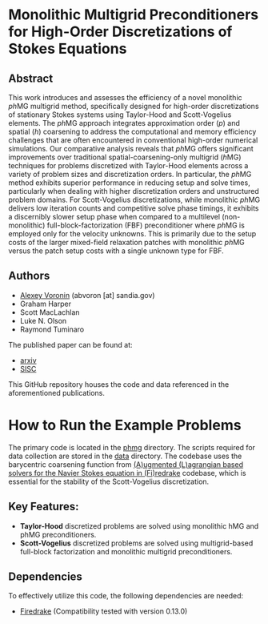 # Monolithic Multigrid Preconditioners for High-Order Discretizations of Stokes Equations

## Abstract

This work introduces and assesses the efficiency of a novel monolithic $ph\text{MG}$ multigrid method, specifically designed for high-order discretizations of stationary Stokes systems using Taylor-Hood and Scott-Vogelius elements. The $ph\text{MG}$ approach integrates approximation order ($p$) and spatial ($h$) coarsening to address the computational and memory efficiency challenges that are often encountered in conventional high-order numerical simulations. Our comparative analysis reveals that $ph\text{MG}$ offers significant improvements over traditional spatial-coarsening-only multigrid ($h\text{MG}$) techniques for problems discretized with Taylor-Hood elements across a variety of problem sizes and discretization orders. In particular, the $ph\text{MG}$ method exhibits superior performance in reducing setup and solve times, particularly when dealing with higher discretization orders and unstructured problem domains. For Scott-Vogelius discretizations, while monolithic $ph\text{MG}$ delivers low
    iteration counts and competitive solve phase timings, it exhibits a
    discernibly slower setup phase when compared to a multilevel
    (non-monolithic) full-block-factorization ($\text{FBF}$) preconditioner where
    $ph\text{MG}$ is employed only for the velocity unknowns. This is primarily due to
    the setup costs of the larger mixed-field relaxation patches with monolithic
    $ph\text{MG}$ versus the patch setup costs with a single unknown type for $\text{FBF}$.

## Authors

- [Alexey Voronin](https://alexey-voronin.github.io/) (abvoron [at] sandia.gov)
- Graham Harper
- Scott MacLachlan
- Luke N. Olson
- Raymond Tuminaro

The published paper can be found at:
- [arxiv](https://arxiv.org/)
- [SISC](https://epubs.siam.org/doi/abs/10.1137/24M1675588?journalCode=sjoce3)

This GitHub repository houses the code and data referenced in the aforementioned publications.

# How to Run the Example Problems

The primary code is located in the [phmg](./phmg/) directory. The scripts required for data collection are stored in the [data](./data/) directory. The codebase uses the barycentric coarsening function from [(A)ugmented (L)agrangian based solvers for the Navier Stokes equation in (Fi)redrake](https://github.com/florianwechsung/alfi/) codebase, which is essential for the stability of the Scott-Vogelius discretization.

## Key Features:
- **Taylor-Hood** discretized problems are solved using monolithic hMG and phMG preconditioners. 
- **Scott-Vogelius** discretized problems are solved using multigrid-based full-block factorization and monolithic multigrid preconditioners. 


## Dependencies

To effectively utilize this code, the following dependencies are needed:
- [Firedrake](https://www.firedrakeproject.org/) (Compatibility tested with version 0.13.0)
